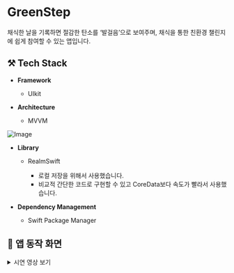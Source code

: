  # GreenStep

채식한 날을 기록하면 절감한 탄소를 ‘발걸음’으로 보여주며, 채식을 통한 친환경 챌린지에 쉽게 참여할 수 있는 앱입니다.
## ⚒️ Tech Stack

- **Framework**
  - UIkit
    
- **Architecture**
  - MVVM
    
![Image](https://github.com/user-attachments/assets/9bbc74e1-b616-4954-bfea-0ecb35e1669e)

- **Library**
  - RealmSwift

    * 로컬 저장을 위해서 사용했습니다.
    * 비교적 간단한 코드로 구현할 수 있고 CoreData보다 속도가 빨라서 사용했습니다.

- **Dependency Management**
  - Swift Package Manager

## 📱 앱 동작 화면
<details>
 <summary>
  시연 영상 보기
 </summary> <br/>
 
| 업로드 화면 | 이미지 화면 | 프로필 화면 |
|-------------|----------|-------------|
| ![Image](https://github.com/user-attachments/assets/30983a43-67e2-4a1b-ab00-1c5fc4d0fed0) | ![Image](https://github.com/user-attachments/assets/752df77e-0ca7-4007-b1ea-542a625fd886) | ![Image](https://github.com/user-attachments/assets/3b0a95fb-1e11-47fb-ab72-f1adf1c2c4c0) |

 
</details>
